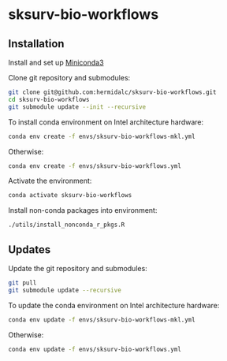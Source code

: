# sksurv-bio-workflows

## Installation

Install and set up [Miniconda3](https://docs.conda.io/en/latest/miniconda.html)

Clone git repository and submodules:

```bash
git clone git@github.com:hermidalc/sksurv-bio-workflows.git
cd sksurv-bio-workflows
git submodule update --init --recursive
```

To install conda environment on Intel architecture hardware:

```bash
conda env create -f envs/sksurv-bio-workflows-mkl.yml
```

Otherwise:

```bash
conda env create -f envs/sksurv-bio-workflows.yml
```

Activate the environment:

```bash
conda activate sksurv-bio-workflows
```

Install non-conda packages into environment:

```bash
./utils/install_nonconda_r_pkgs.R
```

## Updates

Update the git repository and submodules:

```bash
git pull
git submodule update --recursive
```

To update the conda environment on Intel architecture hardware:

```bash
conda env update -f envs/sksurv-bio-workflows-mkl.yml
```

Otherwise:

```bash
conda env update -f envs/sksurv-bio-workflows.yml
```
